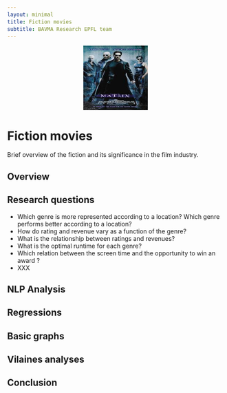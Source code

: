 ```yaml
---
layout: minimal
title: Fiction movies
subtitle: BAVMA Research EPFL team
---
```


  
<div style="text-align:center;">
    <a href="/fiction"><img src="/assets/img/fiction.jpeg" alt="fiction" style="width:150px; height:150px;"></a>
</div>
  

# Fiction movies
Brief overview of the fiction and its significance in the film industry.

## Overview

## Research questions

- Which genre is more represented according to a location? Which genre performs better according to a location?
- How do rating and revenue vary as a function of the genre?
- What is the relationship between ratings and revenues?
- What is the optimal runtime for each genre?
- Which relation between the screen time and the opportunity to win an award ?
- XXX

## NLP Analysis

## Regressions

## Basic graphs

## Vilaines analyses

## Conclusion

    
  